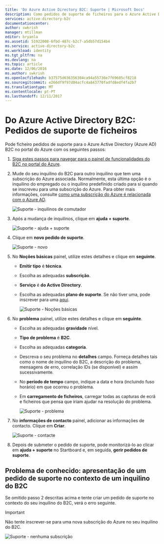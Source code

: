```yaml
---
title: 'Do Azure Active Directory B2C: Suporte | Microsoft Docs'
description: Como pedidos de suporte de ficheiros para o Azure Active Directory B2C
services: active-directory-b2c
documentationcenter: 
author: swkrish
manager: mtillman
editor: bryanla
ms.assetid: 51922008-6fbd-487c-b2c7-a5db57d154b4
ms.service: active-directory-b2c
ms.workload: identity
ms.tgt_pltfrm: na
ms.devlang: na
ms.topic: article
ms.date: 12/06/2016
ms.author: swkrish
ms.openlocfilehash: b37575d636356304ca94a55736e7f69605cf8218
ms.sourcegitcommit: e266df9f97d04acfc4a843770fadfd8edf4fa2b7
ms.translationtype: MT
ms.contentlocale: pt-PT
ms.lasthandoff: 12/11/2017
---
```

# <a name="azure-active-directory-b2c-file-support-requests"></a>Do Azure Active Directory B2C: Pedidos de suporte de ficheiros
Pode ficheiro pedidos de suporte para o Azure Active Directory (Azure AD) B2C no portal do Azure com os seguintes passos:

1. [Siga estes passos para navegar para o painel de funcionalidades do B2C no portal do Azure](active-directory-b2c-app-registration.md#navigate-to-b2c-settings).
2. Mude do seu inquilino do B2C para outro inquilino que tem uma subscrição do Azure associada. Normalmente, esta última opção é o inquilino do empregado ou o inquilino predefinido criado para si quando se inscreveu para uma subscrição do Azure. Para obter mais informações, consulte [como uma subscrição do Azure é relacionada com o Azure AD](../active-directory/active-directory-how-subscriptions-associated-directory.md).
   
    ![Suporte - inquilinos de comutador](./media/active-directory-b2c-support/support-switch-dir.png)
3. Após a mudança de inquilinos, clique em **ajuda + suporte**.
   
    ![Suporte - ajuda + suporte](./media/active-directory-b2c-support/support-support.png)
4. Clique em **novo pedido de suporte**.
   
    ![Suporte - novo](./media/active-directory-b2c-support/support-new.png)
5. No **Noções básicas** painel, utilize estes detalhes e clique em **seguinte**.
   
   * **Emitir tipo** é **técnica**.
   * Escolha as adequadas **subscrição**.
   * **Serviço** é **do Active Directory**.
   * Escolha as adequadas **plano de suporte**. Se não tiver uma, pode inscrever para uma [aqui](https://azure.microsoft.com/en-us/support/plans/).
     
     ![Suporte - Noções básicas](./media/active-directory-b2c-support/support-basics.png)
6. No **problema** painel, utilize estes detalhes e clique em **seguinte**.
   
   * Escolha as adequadas **gravidade** nível.
   * **Tipo de problema** é **B2C**.
   * Escolha as adequadas **categoria**.
   * Descreva o seu problema no **detalhes** campo. Forneça detalhes tais como o nome de inquilino do B2C, a descrição do problema, mensagens de erro, correlação IDs (se disponível) e assim sucessivamente.
   * No **período de tempo** campo, indique a data e hora (incluindo fuso horário) em que ocorreu o problema.
   * Em **carregamento de ficheiros**, carregar todas as capturas de ecrã e ficheiros que pensa que iriam ajudar na resolução do problema.
     
     ![Suporte - problema](./media/active-directory-b2c-support/support-problem.png)
7. No **informações de contacto** painel, adicionar as informações de contacto. Clique em **Criar**.
   
    ![Suporte - contacte](./media/active-directory-b2c-support/support-contact.png)
8. Depois de submeter o pedido de suporte, pode monitorizá-lo ao clicar em **ajuda + suporte** no Startboard e, em seguida, **gerir pedidos de suporte**.

## <a name="known-issue-filing-a-support-request-in-the-context-of-a-b2c-tenant"></a>Problema de conhecido: apresentação de um pedido de suporte no contexto de um inquilino do B2C
Se omitido passo 2 descritas acima e tente criar um pedido de suporte no contexto do seu inquilino do B2C, verá o erro seguinte.

> [!IMPORTANT]
> Não tente inscrever-se para uma nova subscrição do Azure no seu inquilino do B2C.  
> 
> 

![Suporte - nenhuma subscrição](./media/active-directory-b2c-support/support-no-sub.png)

